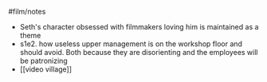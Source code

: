 #film/notes 

- Seth's character obsessed with filmmakers loving him is maintained as a theme
- s1e2. how useless upper management is on the workshop floor and should avoid. Both because they are disorienting and the employees will be patronizing
- [[video village]]